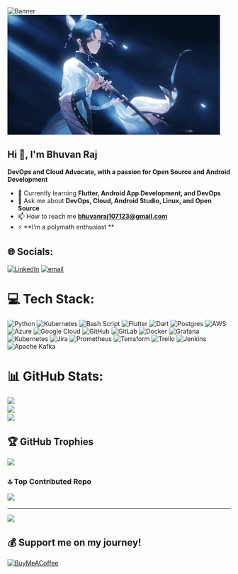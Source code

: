 <img src="https://github.com/bhuvan-raj/bhuvan-raj/blob/main/banner.pngs" alt="Banner" />
<img src="https://github.com/bhuvan-raj/bhuvan-raj/blob/main/assets/dp.gif" alt="Banner" />

## Hi 👋, I'm Bhuvan Raj

**DevOps and Cloud Advocate, with a passion for Open Source and Android Development**

- 🌱  Currently learning **Flutter, Android App Development, and DevOps**
- 💬 Ask me about **DevOps, Cloud, Android Studio, Linux, and Open Source**
- 📫 How to reach me **[bhuvanraj107123@gmail.com](mailto:bhuvanraj107123@gmail.com)**
- ⚡ **I’m a polymath enthusiast **


## 🌐 Socials:
[![LinkedIn](https://img.shields.io/badge/LinkedIn-%230077B5.svg?logo=linkedin&logoColor=white)](https://linkedin.com/in/bhuvan-raj-2046b92b9/) [![email](https://img.shields.io/badge/Email-D14836?logo=gmail&logoColor=white)](mailto:bhuvanraj107123@gmail.com) 



# 💻 Tech Stack:
![Python](https://img.shields.io/badge/python-3670A0?style=for-the-badge&logo=python&logoColor=ffdd54) ![Kubernetes](https://img.shields.io/badge/kubernetes-%23326ce5.svg?style=for-the-badge&logo=kubernetes&logoColor=white) ![Bash Script](https://img.shields.io/badge/bash_script-%23121011.svg?style=for-the-badge&logo=gnu-bash&logoColor=white) ![Flutter](https://img.shields.io/badge/Flutter-%2302569B.svg?style=for-the-badge&logo=Flutter&logoColor=white) ![Dart](https://img.shields.io/badge/dart-%230175C2.svg?style=for-the-badge&logo=dart&logoColor=white) ![Postgres](https://img.shields.io/badge/postgres-%23316192.svg?style=for-the-badge&logo=postgresql&logoColor=white) ![AWS](https://img.shields.io/badge/AWS-%23FF9900.svg?style=for-the-badge&logo=amazon-aws&logoColor=white) ![Azure](https://img.shields.io/badge/azure-%230072C6.svg?style=for-the-badge&logo=microsoftazure&logoColor=white) ![Google Cloud](https://img.shields.io/badge/GoogleCloud-%234285F4.svg?style=for-the-badge&logo=google-cloud&logoColor=white) ![GitHub](https://img.shields.io/badge/github-%23121011.svg?style=for-the-badge&logo=github&logoColor=white) ![GitLab](https://img.shields.io/badge/gitlab-%23181717.svg?style=for-the-badge&logo=gitlab&logoColor=white) ![Docker](https://img.shields.io/badge/docker-%230db7ed.svg?style=for-the-badge&logo=docker&logoColor=white) ![Grafana](https://img.shields.io/badge/grafana-%23F46800.svg?style=for-the-badge&logo=grafana&logoColor=white) ![Kubernetes](https://img.shields.io/badge/kubernetes-%23326ce5.svg?style=for-the-badge&logo=kubernetes&logoColor=white) ![Jira](https://img.shields.io/badge/jira-%230A0FFF.svg?style=for-the-badge&logo=jira&logoColor=white) ![Prometheus](https://img.shields.io/badge/Prometheus-E6522C?style=for-the-badge&logo=Prometheus&logoColor=white) ![Terraform](https://img.shields.io/badge/terraform-%235835CC.svg?style=for-the-badge&logo=terraform&logoColor=white) ![Trello](https://img.shields.io/badge/Trello-%23026AA7.svg?style=for-the-badge&logo=Trello&logoColor=white) ![Jenkins](https://img.shields.io/badge/jenkins-%232C5263.svg?style=for-the-badge&logo=jenkins&logoColor=white) ![Apache Kafka](https://img.shields.io/badge/Apache%20Kafka-000?style=for-the-badge&logo=apachekafka)

# 📊 GitHub Stats:
![](https://github-readme-stats.vercel.app/api?username=bhuvan-raj&theme=dark&hide_border=false&include_all_commits=true&count_private=true)<br/>
![](https://nirzak-streak-stats.vercel.app/?user=bhuvan-raj&theme=dark&hide_border=false)<br/>
![](https://github-readme-stats.vercel.app/api/top-langs/?username=bhuvan-raj&theme=dark&hide_border=false&include_all_commits=true&count_private=true&layout=compact)

## 🏆 GitHub Trophies
![](https://github-profile-trophy.vercel.app/?username=bhuvan-raj&theme=tokyonight&no-frame=true&no-bg=true&margin-w=4)

### 🔝 Top Contributed Repo
![](https://github-contributor-stats.vercel.app/api?username=bhuvan-raj&limit=5&theme=calm_pink&combine_all_yearly_contributions=true)

---
[![](https://visitcount.itsvg.in/api?id=bhuvan-raj&icon=0&color=0)](https://visitcount.itsvg.in)

  ## 💰 Support me on my journey!
  [![BuyMeACoffee](https://img.shields.io/badge/Buy%20Me%20a%20Coffee-ffdd00?style=for-the-badge&logo=buy-me-a-coffee&logoColor=black)](https://coff.ee/bhuvan.raj) 


